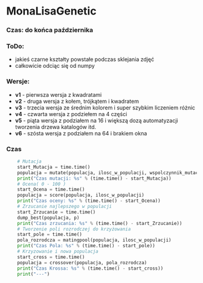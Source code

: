 # MonaLisaGenetic

### Czas: do końca października

### ToDo:

 * jakieś czarne kształty powstałe podczas sklejania zdjęć
 * całkowicie odciąc się od numpy

### Wersje:

 * **v1** - pierwsza wersja z kwadratami
 * **v2** - druga wersja z kołem, trójkątem i kwadratem
 * **v3** - trzecia wersja ze średnim kolorem i super szybkim liczeniem różnic
 * **v4** - czwarta wersja z podziełem na 4 części
 * **v5** - piąta wersja z podziałem na 16 i większą dozą automatyzacji tworzenia drzewa katalogów itd.
 * **v6** - szósta wersja z podziałem na 64 i brakiem okna

### Czas

```python
    # Mutacja
    start_Mutacja = time.time()
    populacja = mutate(populacja, ilosc_w_populacji, wspolczynnik_mutacji, tab)
    print("Czas mutacji: %s" % (time.time() - start_Mutacja))
    # Ocena( 0 - 100 )
    start_Ocena = time.time()
    populacja = score(populacja, ilosc_w_populacji)
    print("Czas oceny: %s" % (time.time() - start_Ocena))
    # Zrzucanie najlepszego w populacji
    start_Zrzucanie = time.time()
    dump_best(populacja, p)
    print("Czas zrzucania: %s" % (time.time() - start_Zrzucanie))
    # Tworzenie poli rozrodczej do krzyżowania
    start_pole = time.time()
    pola_rozrodcza = matingpool(populacja, ilosc_w_populacji)
    print("Czas Pola: %s" % (time.time() - start_pole))
    # Krzyzowanie i nowa populacja
    start_cross = time.time()
    populacja = crossover(populacja, pola_rozrodcza)
    print("Czas Krossa: %s" % (time.time() - start_cross))
    print("---")
```